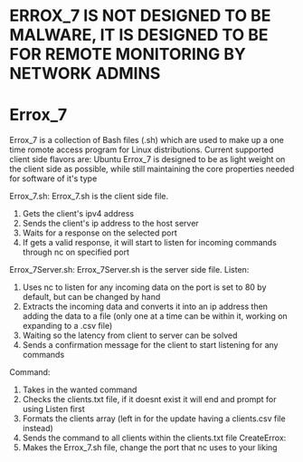 # ERROX_7 IS NOT DESIGNED TO BE MALWARE, IT IS DESIGNED TO BE FOR REMOTE MONITORING BY NETWORK ADMINS

# Errox_7
Errox_7 is a collection of Bash files (.sh) which are used to make up a one time romote access program for Linux distributions. Current supported client side flavors are: Ubuntu
Errox_7 is designed to be as light weight on the client side as possible, while still maintaining the core properties needed for software of it's type

Errox_7.sh:
  Errox_7.sh is the client side file.
  1) Gets the client's ipv4 address
  2) Sends the client's ip address to the host server
  3) Waits for a response on the selected port
  4) If gets a valid response, it will start to listen for incoming commands through nc on specified port

Errox_7Server.sh:
  Errox_7Server.sh is the server side file.
  Listen:
  1) Uses nc to listen for any incoming data on the port is set to 80 by default, but can be changed by hand
  2) Extracts the incoming data and converts it into an ip address then adding the data to a file (only one at a time can be within it, working on expanding to a .csv file)
  3) Waiting so the latency from client to server can be solved
  4) Sends a confirmation message for the client to start listening for any commands

Command:
  1) Takes in the wanted command
  2) Checks the clients.txt file, if it doesnt exist it will end and prompt for using Listen first
  3) Formats the clients array (left in for the update having a clients.csv file instead)
  4) Sends the command to all clients within the clients.txt file
  CreateErrox:
  1) Makes the Errox_7.sh file, change the port that nc uses to your liking
